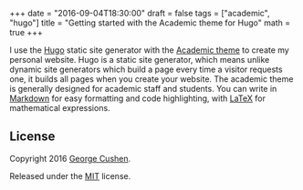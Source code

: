 +++
date = "2016-09-04T18:30:00"
draft = false
tags = ["academic", "hugo"]
title = "Getting started with the Academic theme for Hugo"
math = true
+++

I use the [Hugo](https://gohugo.io) static site generator with the [Academic theme](https://github.com/gcushen/hugo-academic) to create my personal website. Hugo is a static site generator, which means unlike dynamic site generators which build a page every time a visitor requests one, it builds all pages when you create your website. The academic theme is generally designed for academic staff and students. You can write in [Markdown](https://github.com/adam-p/markdown-here/wiki/Markdown-Cheatsheet) for easy formatting and code highlighting, with [LaTeX](https://en.wikibooks.org/wiki/LaTeX/Mathematics) for mathematical expressions.

## License

Copyright 2016 [George Cushen](https://georgecushen.com).

Released under the [MIT](https://github.com/gcushen/hugo-academic/blob/master/LICENSE.md) license.
